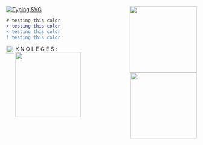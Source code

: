 <div>
    <a href="https://git.io/typing-svg"><img src="https://readme-typing-svg.demolab.com?font=Press+Start+2P&size=17&duration=4000&pause=1000&color=E9BB77&random=false&width=435&lines=Hey+there!;I'm+Matheus+Adiel!!;Would+you+like+a+coffee%3F" alt="Typing SVG" /></a>
    <img align="right" height="177rem" style="margin-left: 25px" src="https://media2.giphy.com/media/v1.Y2lkPTc5MGI3NjExbTBha3llN2YxbGlvczdoNHR0Mjh1bjgwYTkxbXFuMGhpN3FjdmtxbSZlcD12MV9pbnRlcm5hbF9naWZfYnlfaWQmY3Q9cw/ENbHAsqLxzO2GCgh6H/giphy.gif"/>
</div>

```diff
# testing this color
> testing this color
< testing this color
! testing this color
```
<div>
    <img align="left" height="21px" src="https://icones.pro/wp-content/uploads/2021/03/symbole-du-livre-jaune.png">
    <p style="margin: 0px">K N O L E G E S :</p>
</div>

<div> 
    <img align="left" height="173rem" src="https://github-readme-stats.vercel.app/api/top-langs/?username=matheus-adiel&layout=compact&langs_count=7&theme=great-gatsby&bg_color=0D1117&hide_border=true"/>
    <img align="right" height="175rem" src="https://github-readme-stats.vercel.app/api?username=Matheus-adiel&show_icons=true&theme=great-gatsby&include_all_commits=true&count_private=true&bg_color=0D1117&text_bold=false&hide_border=true"/>
</div>